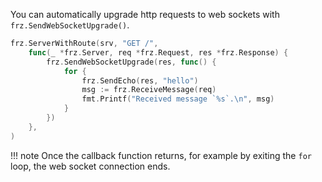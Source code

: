 You can automatically upgrade http requests to web sockets with `frz.SendWebSocketUpgrade()`.

```go
frz.ServerWithRoute(srv, "GET /",
    func(_ *frz.Server, req *frz.Request, res *frz.Response) {
        frz.SendWebSocketUpgrade(res, func() {
            for {
                frz.SendEcho(res, "hello")
                msg := frz.ReceiveMessage(req)
                fmt.Printf("Received message `%s`.\n", msg)
            }
        })
    },
)
```

!!! note
    Once the callback function returns, 
    for example by exiting the `for` loop, 
    the web socket connection ends.
